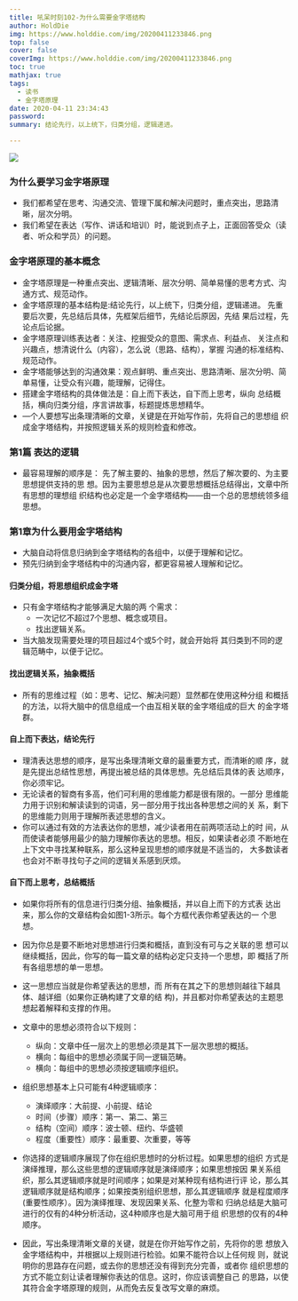 ```yaml
---
title: 吼呆时刻102-为什么需要金字塔结构
author: HoldDie
img: https://www.holddie.com/img/20200411233846.png
top: false
cover: false
coverImg: https://www.holddie.com/img/20200411233846.png
toc: true
mathjax: true
tags:
  - 读书
  - 金字塔原理
date: 2020-04-11 23:34:43
password:
summary: 结论先行，以上统下，归类分组，逻辑递进。

---
```


![](https://www.holddie.com/img/20200411233846.png)

### 为什么要学习金字塔原理

- 我们都希望在思考、沟通交流、管理下属和解决问题时，重点突出，思路清晰，层次分明。
- 我们希望在表达（写作、讲话和培训）时，能说到点子上，正面回答受众（读者、听众和学员）的问题。

### 金字塔原理的基本概念

- 金字塔原理是一种重点突出、逻辑清晰、层次分明、简单易懂的思考方式、沟通方式、规范动作。
- 金字塔原理的基本结构是:结论先行，以上统下，归类分组，逻辑递进。 先重要后次要，先总结后具体，先框架后细节，先结论后原因，先结 果后过程，先论点后论据。
- 金字塔原理训练表达者：关注、挖掘受众的意图、需求点、利益点、 关注点和兴趣点，想清说什么（内容），怎么说（思路、结构），掌握 沟通的标准结构、规范动作。
- 金字塔能够达到的沟通效果：观点鲜明、重点突出、思路清晰、层次分明、简单易懂，让受众有兴趣，能理解，记得住。
- 搭建金字塔结构的具体做法是：自上而下表达，自下而上思考，纵向 总结概括，横向归类分组，序言讲故事，标题提炼思想精华。
- —个人要想写出条理清晰的文章，关键是在开始写作前，先将自己的思想组 织成金字塔结构，并按照逻辑关系的规则检査和修改。

### 第1篇 表达的逻辑

- 最容易理解的顺序是： 先了解主要的、抽象的思想，然后了解次要的、为主要思想提供支持的思 想。因为主要思想总是从次要思想概括总结得出，文章中所有思想的理想组 织结构也必定是一个金字塔结构——由一个总的思想统领多组思想。



### 第1章为什么要用金字塔结构

- 大脑自动将信息归纳到金字塔结构的各组中，以便于理解和记忆。
- 预先归纳到金字塔结构中的沟通内容，都更容易被人理解和记忆。



#### 归类分组，将思想组织成金字塔

- 只有金字塔结构才能够满足大脑的两 个需求：
  - 一次记忆不超过7个思想、概念或项目。
  - 找出逻辑关系。
- 当大脑发现需要处理的项目超过4个或5个时，就会开始将 其归类到不同的逻辑范畴中，以便于记忆。

#### 找出逻辑关系，抽象概括

- 所有的思维过程（如：思考、记忆、解决问题）显然都在使用这种分组 和概括的方法，以将大脑中的信息组成一个由互相关联的金字塔组成的巨大 的金字塔群。

#### 自上而下表达，结论先行

- 理清表达思想的顺序，是写出条理清晰文章的最重要方式，而清晰的顺 序，就是先提出总结性思想，再提出被总结的具体思想。先总结后具体的表 达顺序，你必须牢记。
- 无论读者的智商有多高，他们可利用的思维能力都是很有限的。一部分 思维能力用于识别和解读读到的词语，另一部分用于找出各种思想之间的关 系，剩下的思维能力则用于理解所表述思想的含义。
- 你可以通过有效的方法表达你的思想，减少读者用在前两项活动上的时 间，从而使读者能够用最少的脑力理解你表达的思想。相反，如果读者必须 不断地在上下文中寻找某种联系，那么这种呈现思想的顺序就是不适当的， 大多数读者也会对不断寻找句子之间的逻辑关系感到厌烦。

#### 自下而上思考，总结概括

- 如果你将所有的信息进行归类分组、抽象概括，并以自上而下的方式表 达出来，那么你的文章结构会如图1-3所示。每个方框代表你希望表达的一 个思想。
- 因为你总是要不断地对思想进行归类和概括，直到没有可与之关联的思 想可以继续概括，因此，你写的每一篇文章的结构必定只支持一个思想，即 概括了所有各组思想的单一思想。
- 这一思想应当就是你希望表达的思想，而 所有在其之下的思想则越往下越具体、越详细（如果你正确构建了文章的结 构)，并且都对你希望表达的主题思想起着解释和支撑的作用。
- 文章中的思想必须符合以下规则：
  - 纵向：文章中任一层次上的思想必须是其下一层次思想的概括。
  - 横向：每组中的思想必须属于同一逻辑范畴。
  - 横向：每组中的思想必须按逻辑顺序组织。
- 组织思想基本上只可能有4种逻辑顺序：
  - 演绎顺序：大前提、小前提、结论
  - 时间（步骤）顺序：第一、第二、第三
  - 结构（空间）顺序：波士顿、纽约、华盛顿
  - 程度（重要性）顺序：最重要、次重要，等等

- 你选择的逻辑顺序展现了你在组织思想时的分析过程。如果思想的组织 方式是演绎推理，那么这些思想的逻辑顺序就是演绎顺序；如果思想按因 果关系组织，那么其逻辑顺序就是时间顺序；如果是对某种现有结构进行评 论，那么其逻辑顺序就是结构顺序；如果按类别组织思想，那么其逻辑顺序 就是程度顺序(重要性顺序）。因为演绎推理、发现因果关系、化整为零和 归纳总结是大脑可进行的仅有的4种分析活动，这4种顺序也是大脑可用于组 织思想的仅有的4种顺序。
- 因此，写出条理清晰文章的关键，就是在你开始写作之前，先将你的思 想放入金字塔结构中，并根据以上规则进行检验。如果不能符合以上任何规 则，就说明你的思路存在问题，或去你的思想还没有得到充分完善，或者你 组织思想的方式不能立刻让读者理解你表达的信息。这时，你应该调整自己 的思路，以使其符合金字塔原理的规则，从而免去反复改写文章的麻烦。
